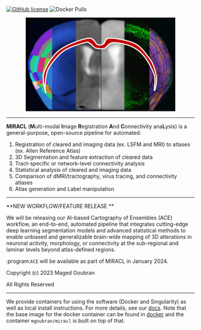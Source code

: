 [![GitHub license](https://img.shields.io/github/license/mgoubran/MIRACL)](https://github.com/mgoubran/MIRACL/blob/master/LICENSE.md) ![Docker Pulls](https://img.shields.io/docker/pulls/mgoubran/miracl)

<p align="center">
  <img src="docs/gallery/images/icon.png" alt="alt text" width="400" height="250"/>
</p>

___

**MIRACL** (**M**ulti-modal **I**mage **R**egistration **A**nd **C**onnectivity ana**L**ysis) is a general-purpose, open-source pipeline for automated:

1. Registration of cleared and imaging data (ex. LSFM and MRI) to atlases (ex. Allen Reference Atlas)
2. 3D Segmentation and feature extraction of cleared data
3. Tract-specific or network-level connectivity analysis
4. Statistical analysis of cleared and imaging data
5. Comparison of dMRI/tractography, virus tracing, and connectivity atlases
6. Atlas generation and Label manipulation

___

**NEW WORKFLOW/FEATURE RELEASE **

We will be releasing our AI-based Cartography of Ensembles (ACE) workflow, an end-to-end, automated pipeline that integrates cutting-edge deep learning segmentation models and advanced statistical methods to enable unbiased and generalizable brain-wide mapping of 3D alterations in neuronal activity, morphology, or connectivity at the sub-regional and laminar levels beyond atlas-defined regions.

:program:`ACE` will be available as part of MIRACL in January 2024.

Copyright (c) 2023 Maged Goubran

All Rights Reserved

___

We provide containers for using the software (Docker and Singularity) as well as
local install instructions. For more details, see our [docs](https://miracl.readthedocs.io). 
Note that the base image for the docker container can be found in [docker](docker) and
the container `mgoubran/miracl` is built on top of that.
